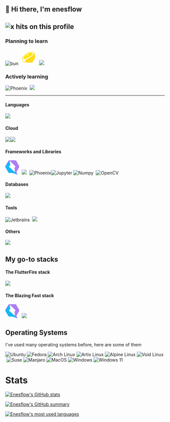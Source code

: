 ## 👋 Hi there, I'm enesflow

![x hits on this profile](https://hits.seeyoufarm.com/api/count/incr/badge.svg?url=https://github.com/enesflow/hit-counter)
---

### Planning to learn

<img alt="bun" src="https://user-images.githubusercontent.com/709451/182802334-d9c42afe-f35d-4a7b-86ea-9985f73f20c3.png" height="40px" />&nbsp;&nbsp;<img alt="fresh" height="50px" src="https://raw.githubusercontent.com/enesflow/enesflow/main/fresh.png"/>&nbsp;&nbsp;<img src="https://skillicons.dev/icons?i=deno,actix,kubernetes,rabbitmq,graphql&theme=light">

### Actively learning

<img alt="Phoenix" height="50px" src="https://cdn.jsdelivr.net/gh/devicons/devicon/icons/phoenix/phoenix-original.svg" />&nbsp;&nbsp;<img src="https://skillicons.dev/icons?i=rust,docker,redis,graphql,prisma&theme=light">

---

#### Languages

<img src="https://skillicons.dev/icons?i=python,cpp,html,css,javascript,typescript,elixir,dart,bash&theme=light"/>

#### Cloud

<img src="https://upload.wikimedia.org/wikipedia/commons/d/d0/Google_Colaboratory_SVG_Logo.svg" height="50px" /><img src="https://skillicons.dev/icons?i=cloudflare,firebase,aws,heroku,netlify,replit&theme=light">

#### Frameworks and Libraries

<img alt="Qwik" width="44px" src="https://raw.githubusercontent.com/BuilderIO/qwik/4ddb1f1382dbbd0c2651893625fc91c6cac5eb7c/packages/docs/public/logos/qwik-logo.svg" />&nbsp;&nbsp;<img src="https://skillicons.dev/icons?i=svelte,vue,react,nextjs,jquery,threejs,nodejs,express,flask,tailwindcss,sass,flutter,tensorflow&theme=light">&nbsp;&nbsp;<img alt="Phoenix" height="50px" src="https://cdn.jsdelivr.net/gh/devicons/devicon/icons/phoenix/phoenix-original.svg" /><img alt="Jupyter" width="50px" src="https://cdn.jsdelivr.net/gh/devicons/devicon/icons/jupyter/jupyter-original.svg" />&nbsp;<img alt="Numpy" width="50px" src="https://cdn.jsdelivr.net/gh/devicons/devicon/icons/numpy/numpy-original.svg" />&nbsp;&nbsp;<img alt="OpenCV" width="50px" src="https://cdn.jsdelivr.net/gh/devicons/devicon/icons/opencv/opencv-original.svg" />

#### Databases

<img src="https://skillicons.dev/icons?i=mysql,sqlite,postgresql,mongodb,redis&theme=light">

#### Tools

<img alt="Jetbrains" width="50px" src="https://cdn.jsdelivr.net/gh/devicons/devicon/icons/jetbrains/jetbrains-original.svg" />&nbsp;&nbsp;<img src="https://skillicons.dev/icons?i=git,github,docker,linux,vim,neovim,vscode,vite&theme=light">

#### Others

<img src="https://skillicons.dev/icons?i=bots,godot&theme=light">

## My go-to stacks

#### The FlutterFire stack

<img src="https://skillicons.dev/icons?i=flutter,firebase&theme=light">

#### The Blazing Fast stack

<img alt="Qwik" width="44px" src="https://raw.githubusercontent.com/BuilderIO/qwik/4ddb1f1382dbbd0c2651893625fc91c6cac5eb7c/packages/docs/public/logos/qwik-logo.svg" />&nbsp;&nbsp;<img src="https://skillicons.dev/icons?i=cloudflare,flask,sqlite&theme=light">

## Operating Systems

I've used many operating systems before, here are some of them

<img alt="Ubuntu" src="https://img.shields.io/badge/Ubuntu-E95420?style=for-the-badge&logo=ubuntu&logoColor=white">&nbsp;<img alt="Fedora" src="https://img.shields.io/badge/Fedora-294172?style=for-the-badge&logo=fedora&logoColor=white">&nbsp;<img alt="Arch Linux" src="https://img.shields.io/badge/Arch_Linux-1793D1?style=for-the-badge&logo=arch-linux&logoColor=white">&nbsp;<img alt="Artix Linux" src="https://img.shields.io/badge/Artix_Linux-1793D1?style=for-the-badge&logo=arch-linux&logoColor=white">&nbsp;<img alt="Alpine Linux" src="https://img.shields.io/badge/Alpine_Linux-0D597F?style=for-the-badge&logo=alpine-linux&logoColor=white">&nbsp;<img alt="Void Linux" src="https://img.shields.io/badge/Void_Linux-000000?style=for-the-badge&logo=linux&logoColor=white">&nbsp;<img alt="Suse" src="https://img.shields.io/badge/Suse-0C322C?style=for-the-badge&logo=suse&logoColor=white">&nbsp;<img alt="Manjaro" src="https://img.shields.io/badge/Manjaro-35BF5C?style=for-the-badge&logo=manjaro&logoColor=white">&nbsp;<img alt="MacOS" src="https://img.shields.io/badge/MacOS-000000?style=for-the-badge&logo=apple&logoColor=white">&nbsp;<img alt="Windows" src="https://img.shields.io/badge/Windows-0078D6?style=for-the-badge&logo=windows&logoColor=white">&nbsp;<img alt="Windows 11" src="https://img.shields.io/badge/Windows_11-0078D6?style=for-the-badge&logo=windows&logoColor=white">

# Stats

[![Enesflow's GitHub stats](https://github-readme-stats.vercel.app/api?username=enesflow&theme=tokyonight)](https://github.com/enesflow/)

[![Enesflow's GitHub summary](https://github-profile-summary-cards.vercel.app/api/cards/profile-details?username=enesflow&theme=tokyonight)](https://github.com/enesflow/)

[![Enesflow's most used languages](https://github-readme-stats.vercel.app/api/top-langs/?username=enesflow&theme=tokyonight)](https://github.com/enesflow/)
